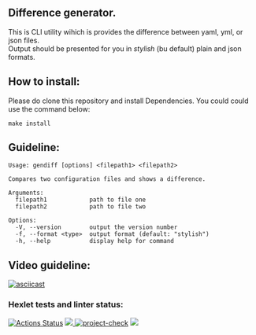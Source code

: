 ## Difference generator.
This is CLI utility wihich is provides the difference between yaml, yml, or json files.\
Output should be presented for you in _stylish_ (bu default) plain and json formats.

## How to install:
Please do clone this repository and install Dependencies.
You could could use the command below: 
```
make install
```

## Guideline:
```
Usage: gendiff [options] <filepath1> <filepath2>

Compares two configuration files and shows a difference.

Arguments:
  filepath1            path to file one
  filepath2            path to file two

Options:
  -V, --version        output the version number
  -f, --format <type>  output format (default: "stylish")
  -h, --help           display help for command
```
## Video guideline: 
[![asciicast](https://asciinema.org/a/xsZfZAWP9fEbEycNNN0kkdXhU.svg)](https://asciinema.org/a/xsZfZAWP9fEbEycNNN0kkdXhU)

### Hexlet tests and linter status:

[![Actions Status](https://github.com/nesquick017/frontend-project-46/workflows/hexlet-check/badge.svg)](https://github.com/nesquick017/frontend-project-46/actions)      <a href="https://codeclimate.com/github/nesquick017/frontend-project-46_2june/maintainability"><img src="https://api.codeclimate.com/v1/badges/d48f478d0ae610217832/maintainability" />     </a>[![project-check](https://github.com/nesquick017/frontend-project-46_2june/actions/workflows/pr2.yaml/badge.svg)](https://github.com/nesquick017/frontend-project-46_2june/actions/workflows/pr2.yaml)      <a href="https://codeclimate.com/github/nesquick017/frontend-project-46_2june/test_coverage"><img src="https://api.codeclimate.com/v1/badges/d48f478d0ae610217832/test_coverage" /></a>
